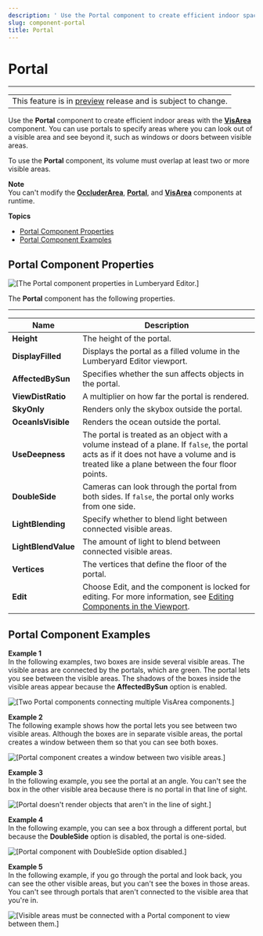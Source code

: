 ```yaml
---
description: ' Use the Portal component to create efficient indoor spaces in &ALYlong;. '
slug: component-portal
title: Portal
---
```

# Portal<a name="component-portal"></a>


****  

|  | 
| --- |
| This feature is in [preview](https://docs.aws.amazon.com/lumberyard/latest/userguide/ly-glos-chap.html#preview) release and is subject to change\.  | 

Use the **Portal** component to create efficient indoor areas with the **[VisArea](component-vis-area.md)** component\. You can use portals to specify areas where you can look out of a visible area and see beyond it, such as windows or doors between visible areas\.

To use the **Portal** component, its volume must overlap at least two or more visible areas\.

**Note**  
You can't modify the **[OccluderArea](component-occluder-area.md)**, **[Portal](#component-portal)**, and **[VisArea](component-vis-area.md)** components at runtime\. 

**Topics**
+ [Portal Component Properties](#component-portal-properties)
+ [Portal Component Examples](#component-portal-examples)

## Portal Component Properties<a name="component-portal-properties"></a>

![\[The Portal component properties in Lumberyard Editor.\]](/images/userguide/component/portal-component-properties.png)

The **Portal** component has the following properties\.


****  

| Name | Description | 
| --- | --- | 
|  **Height**  |  The height of the portal\.  | 
|  **DisplayFilled**  |  Displays the portal as a filled volume in the Lumberyard Editor viewport\.  | 
|  **AffectedBySun**  |  Specifies whether the sun affects objects in the portal\.  | 
|  **ViewDistRatio**  |  A multiplier on how far the portal is rendered\.  | 
|  **SkyOnly**  |  Renders only the skybox outside the portal\.  | 
|  **OceanIsVisible**  |  Renders the ocean outside the portal\.   | 
|  **UseDeepness**  |  The portal is treated as an object with a volume instead of a plane\.  If `false`, the portal acts as if it does not have a volume and is treated like a plane between the four floor points\.  | 
|  **DoubleSide**  |  Cameras can look through the portal from both sides\. If `false`, the portal only works from one side\.  | 
|  **LightBlending**  |  Specify whether to blend light between connected visible areas\.  | 
|  **LightBlendValue**  |  The amount of light to blend between connected visible areas\.  | 
|  **Vertices**  |  The vertices that define the floor of the portal\.   | 
|  **Edit**  | Choose Edit, and the component is locked for editing\. For more information, see [Editing Components in the Viewport](edit-mode-for-components.md)\. | 

## Portal Component Examples<a name="component-portal-examples"></a>

**Example 1**  
In the following examples, two boxes are inside several visible areas\. The visible areas are connected by the portals, which are green\. The portal lets you see between the visible areas\. The shadows of the boxes inside the visible areas appear because the **AffectedBySun** option is enabled\.  

![\[Two Portal components connecting multiple VisArea components.\]](/images/userguide/component/component-portal-1.png)

**Example 2**  
The following example shows how the portal lets you see between two visible areas\. Although the boxes are in separate visible areas, the portal creates a window between them so that you can see both boxes\.  

![\[Portal component creates a window between two visible areas.\]](/images/userguide/component/component-portal-2.png)

**Example 3**  
In the following example, you see the portal at an angle\. You can't see the box in the other visible area because there is no portal in that line of sight\.  

![\[Portal doesn't render objects that aren't in the line of sight.\]](/images/userguide/component/component-portal-3.png)

**Example 4**  
In the following example, you can see a box through a different portal, but because the **DoubleSide** option is disabled, the portal is one\-sided\.  

![\[Portal component with DoubleSide option disabled.\]](/images/userguide/component/component-portal-4.png)

**Example 5**  
In the following example, if you go through the portal and look back, you can see the other visible areas, but you can't see the boxes in those areas\. You can't see through portals that aren't connected to the visible area that you're in\.   

![\[Visible areas must be connected with a Portal component to view between them.\]](/images/userguide/component-portal-5.png)